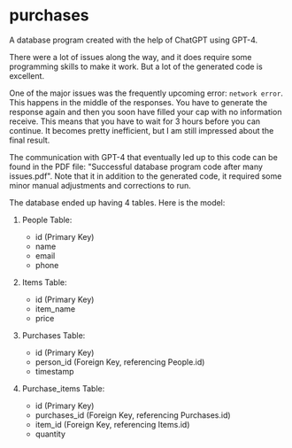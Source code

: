 # purchases
A database program created with the help of ChatGPT using GPT-4. 

There were a lot of issues along the way, and it does require some programming skills to make it work. But a lot of the generated code is excellent. 

One of the major issues was the frequently upcoming error: `network error`. This happens in the middle of the responses. You have to generate the response again and then you soon have filled your cap with no information receive. This means that you have to wait for 3 hours before you can continue. It becomes pretty inefficient, but I am still impressed about the final result. 

The communication with GPT-4 that eventually led up to this code can be found in the PDF file: "Successful database program code after many issues.pdf". Note that it in addition to the generated code, it required some minor manual adjustments and corrections to run.

The database ended up having 4 tables. Here is the model:

1. People Table:
   - id (Primary Key)
   - name
   - email
   - phone


2. Items Table:
   - id (Primary Key)
   - item_name
   - price


3. Purchases Table:
   - id (Primary Key)
   - person_id (Foreign Key, referencing People.id)
   - timestamp


4. Purchase_items Table:
   - id (Primary Key)
   - purchases_id (Foreign Key, referencing Purchases.id)
   - item_id (Foreign Key, referencing Items.id)
   - quantity